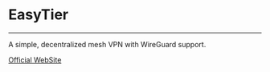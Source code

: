 # EasyTier
----

A simple, decentralized mesh VPN with WireGuard support.

[Official WebSite](https://www.easytier.top/)

